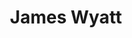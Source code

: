 ---
title: James Wyatt
email: jwyatt3@nd.edu
image: "/images/avatar.png"
description: Assistant Rector
weight: 3
social:
  - name: email
    icon: fa-regular fa-envelope
    link: mailto:jwyatt3@nd.edu
---